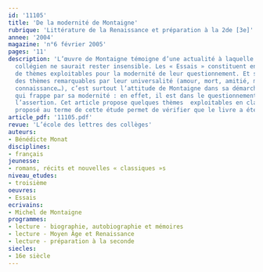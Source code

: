 ```yaml
---
id: '11105'
title: 'De la modernité de Montaigne'
rubrique: 'Littérature de la Renaissance et préparation à la 2de [3e]'
annee: '2004'
magazine: 'n°6 février 2005'
pages: '11'
description: 'L’œuvre de Montaigne témoigne d’une actualité à laquelle un public
  collégien ne saurait rester insensible. Les « Essais » constituent en effet un vivier
  de thèmes exploitables pour la modernité de leur questionnement. Et si l’on y trouve
  des thèmes remarquables par leur universalité (amour, mort, amitié, maladie, voyage,
  connaissance…), c’est surtout l’attitude de Montaigne dans sa démarche intellectuelle
  qui frappe par sa modernité : en effet, il est dans le questionnement, et non dans
  l’assertion. Cet article propose quelques thèmes  exploitables en classe. Le questionnaire
  proposé au terme de cette étude permet de vérifier que le livre a été lu et compris.'
article_pdf: '11105.pdf'
revue: 'L’école des lettres des collèges'
auteurs:
- Bénédicte Monat
disciplines:
- français
jeunesse:
- romans, récits et nouvelles « classiques »s
niveau_etudes:
- troisième
oeuvres:
- Essais
ecrivains:
- Michel de Montaigne
programmes:
- lecture - biographie, autobiographie et mémoires
- lecture - Moyen Âge et Renaissance
- lecture - préparation à la seconde
siecles:
- 16e siècle
---
```

